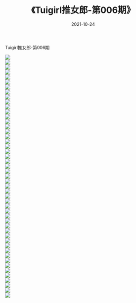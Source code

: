 ﻿---
layout: post
title:  《Tuigirl推女郎-第006期》
date:   2021-10-24
img: http://imgx.orgx.ga/漏D/网络美图/2021/Tuigirl推女郎-第006期/000.jpg
categories: [美女, 清纯, 唯美]
---

Tuigirl推女郎-第006期

  ![](http://imgx.orgx.ga/漏D/网络美图/2021/Tuigirl推女郎-第006期/001.jpg) <br> ![](http://imgx.orgx.ga/漏D/网络美图/2021/Tuigirl推女郎-第006期/002.jpg) <br> ![](http://imgx.orgx.ga/漏D/网络美图/2021/Tuigirl推女郎-第006期/003.jpg) <br> ![](http://imgx.orgx.ga/漏D/网络美图/2021/Tuigirl推女郎-第006期/004.jpg) <br> ![](http://imgx.orgx.ga/漏D/网络美图/2021/Tuigirl推女郎-第006期/005.jpg) <br> ![](http://imgx.orgx.ga/漏D/网络美图/2021/Tuigirl推女郎-第006期/006.jpg) <br> ![](http://imgx.orgx.ga/漏D/网络美图/2021/Tuigirl推女郎-第006期/007.jpg) <br> ![](http://imgx.orgx.ga/漏D/网络美图/2021/Tuigirl推女郎-第006期/008.jpg) <br> ![](http://imgx.orgx.ga/漏D/网络美图/2021/Tuigirl推女郎-第006期/009.jpg) <br> ![](http://imgx.orgx.ga/漏D/网络美图/2021/Tuigirl推女郎-第006期/010.jpg) <br> ![](http://imgx.orgx.ga/漏D/网络美图/2021/Tuigirl推女郎-第006期/011.jpg) <br> ![](http://imgx.orgx.ga/漏D/网络美图/2021/Tuigirl推女郎-第006期/012.jpg) <br> ![](http://imgx.orgx.ga/漏D/网络美图/2021/Tuigirl推女郎-第006期/013.jpg) <br> ![](http://imgx.orgx.ga/漏D/网络美图/2021/Tuigirl推女郎-第006期/014.jpg) <br> ![](http://imgx.orgx.ga/漏D/网络美图/2021/Tuigirl推女郎-第006期/015.jpg) <br> ![](http://imgx.orgx.ga/漏D/网络美图/2021/Tuigirl推女郎-第006期/016.jpg) <br> ![](http://imgx.orgx.ga/漏D/网络美图/2021/Tuigirl推女郎-第006期/017.jpg) <br> ![](http://imgx.orgx.ga/漏D/网络美图/2021/Tuigirl推女郎-第006期/018.jpg) <br> ![](http://imgx.orgx.ga/漏D/网络美图/2021/Tuigirl推女郎-第006期/019.jpg) <br> ![](http://imgx.orgx.ga/漏D/网络美图/2021/Tuigirl推女郎-第006期/020.jpg) <br> ![](http://imgx.orgx.ga/漏D/网络美图/2021/Tuigirl推女郎-第006期/021.jpg) <br> ![](http://imgx.orgx.ga/漏D/网络美图/2021/Tuigirl推女郎-第006期/022.jpg) <br> ![](http://imgx.orgx.ga/漏D/网络美图/2021/Tuigirl推女郎-第006期/023.jpg) <br> ![](http://imgx.orgx.ga/漏D/网络美图/2021/Tuigirl推女郎-第006期/024.jpg) <br> ![](http://imgx.orgx.ga/漏D/网络美图/2021/Tuigirl推女郎-第006期/025.jpg) <br> ![](http://imgx.orgx.ga/漏D/网络美图/2021/Tuigirl推女郎-第006期/026.jpg) <br> ![](http://imgx.orgx.ga/漏D/网络美图/2021/Tuigirl推女郎-第006期/027.jpg) <br> ![](http://imgx.orgx.ga/漏D/网络美图/2021/Tuigirl推女郎-第006期/028.jpg) <br> ![](http://imgx.orgx.ga/漏D/网络美图/2021/Tuigirl推女郎-第006期/029.jpg) <br> ![](http://imgx.orgx.ga/漏D/网络美图/2021/Tuigirl推女郎-第006期/030.jpg) <br> ![](http://imgx.orgx.ga/漏D/网络美图/2021/Tuigirl推女郎-第006期/031.jpg) <br> ![](http://imgx.orgx.ga/漏D/网络美图/2021/Tuigirl推女郎-第006期/032.jpg) <br> ![](http://imgx.orgx.ga/漏D/网络美图/2021/Tuigirl推女郎-第006期/033.jpg) <br> ![](http://imgx.orgx.ga/漏D/网络美图/2021/Tuigirl推女郎-第006期/034.jpg) <br> ![](http://imgx.orgx.ga/漏D/网络美图/2021/Tuigirl推女郎-第006期/035.jpg) <br> ![](http://imgx.orgx.ga/漏D/网络美图/2021/Tuigirl推女郎-第006期/036.jpg) <br> ![](http://imgx.orgx.ga/漏D/网络美图/2021/Tuigirl推女郎-第006期/037.jpg) <br> ![](http://imgx.orgx.ga/漏D/网络美图/2021/Tuigirl推女郎-第006期/038.jpg) <br> ![](http://imgx.orgx.ga/漏D/网络美图/2021/Tuigirl推女郎-第006期/039.jpg) <br> ![](http://imgx.orgx.ga/漏D/网络美图/2021/Tuigirl推女郎-第006期/040.jpg) <br> ![](http://imgx.orgx.ga/漏D/网络美图/2021/Tuigirl推女郎-第006期/041.jpg) <br> ![](http://imgx.orgx.ga/漏D/网络美图/2021/Tuigirl推女郎-第006期/042.jpg) <br> ![](http://imgx.orgx.ga/漏D/网络美图/2021/Tuigirl推女郎-第006期/043.jpg) <br> ![](http://imgx.orgx.ga/漏D/网络美图/2021/Tuigirl推女郎-第006期/044.jpg) <br> ![](http://imgx.orgx.ga/漏D/网络美图/2021/Tuigirl推女郎-第006期/045.jpg) <br> ![](http://imgx.orgx.ga/漏D/网络美图/2021/Tuigirl推女郎-第006期/046.jpg) <br> ![](http://imgx.orgx.ga/漏D/网络美图/2021/Tuigirl推女郎-第006期/047.jpg) <br> ![](http://imgx.orgx.ga/漏D/网络美图/2021/Tuigirl推女郎-第006期/048.jpg) <br> ![](http://imgx.orgx.ga/漏D/网络美图/2021/Tuigirl推女郎-第006期/049.jpg) <br>